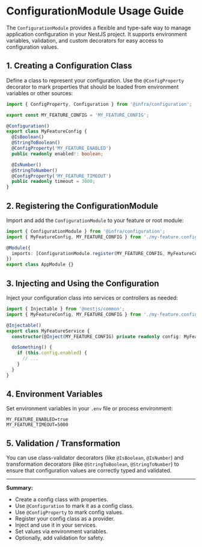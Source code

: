 # ConfigurationModule Usage Guide

The `ConfigurationModule` provides a flexible and type-safe way to manage application configuration in your NestJS project. It supports environment variables, validation, and custom decorators for easy access to configuration values.

## 1. Creating a Configuration Class

Define a class to represent your configuration. Use the `@ConfigProperty` decorator to mark properties that should be loaded from environment variables or other sources:

```typescript
import { ConfigProperty, Configuration } from '@infra/configuration';

export const MY_FEATURE_CONFIG = 'MY_FEATURE_CONFIG';

@Configuration()
export class MyFeatureConfig {
  @IsBoolean()
  @StringToBoolean()
  @ConfigProperty('MY_FEATURE_ENABLED')
  public readonly enabled!: boolean;

  @IsNumber()
  @StringToNumber()
  @ConfigProperty('MY_FEATURE_TIMEOUT')
  public readonly timeout = 3000;
}
```

## 2. Registering the ConfigurationModule

Import and add the `ConfigurationModule` to your feature or root module:

```typescript
import { ConfigurationModule } from '@infra/configuration';
import { MyFeatureConfig, MY_FEATURE_CONFIG } from './my-feature.config';

@Module({
  imports: [ConfigurationModule.register(MY_FEATURE_CONFIG, MyFeatureConfig)],
})
export class AppModule {}
```

## 3. Injecting and Using the Configuration

Inject your configuration class into services or controllers as needed:

```typescript
import { Injectable } from '@nestjs/common';
import { MyFeatureConfig, MY_FEATURE_CONFIG } from './my-feature.config';

@Injectable()
export class MyFeatureService {
  constructor(@Inject(MY_FEATURE_CONFIG) private readonly config: MyFeatureConfig) {}

  doSomething() {
    if (this.config.enabled) {
      // ...
    }
  }
}
```

## 4. Environment Variables

Set environment variables in your `.env` file or process environment:

```
MY_FEATURE_ENABLED=true
MY_FEATURE_TIMEOUT=5000
```

## 5. Validation / Transformation

You can use class-validator decorators (like `@IsBoolean`, `@IsNumber`) and transformation decorators (like `@StringToBoolean`, `@StringToNumber`) to ensure that configuration values are correctly typed and validated.

---

**Summary:**
- Create a config class with properties.
- Use `@Configuration` to mark it as a config class.
- Use `@ConfigProperty` to mark config values.
- Register your config class as a provider.
- Inject and use it in your services.
- Set values via environment variables.
- Optionally, add validation for safety.
